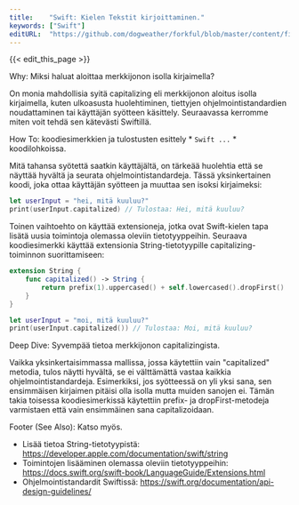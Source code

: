 ```yaml
---
title:    "Swift: Kielen Tekstit kirjoittaminen."
keywords: ["Swift"]
editURL:  "https://github.com/dogweather/forkful/blob/master/content/fi/swift/capitalizing-a-string.md"
---
```


{{< edit_this_page >}}

Why: Miksi haluat aloittaa merkkijonon isolla kirjaimella?

On monia mahdollisia syitä capitalizing eli merkkijonon aloitus isolla kirjaimella, kuten ulkoasusta huolehtiminen, tiettyjen ohjelmointistandardien noudattaminen tai käyttäjän syötteen käsittely. Seuraavassa kerromme miten voit tehdä sen kätevästi Swiftillä.

How To: koodiesimerkkien ja tulostusten esittely * ``` Swift ... ``` * koodilohkoissa.

Mitä tahansa syötettä saatkin käyttäjältä, on tärkeää huolehtia että se näyttää hyvältä ja seurata ohjelmointistandardeja. Tässä yksinkertainen koodi, joka ottaa käyttäjän syötteen ja muuttaa sen isoksi kirjaimeksi:

```Swift
let userInput = "hei, mitä kuuluu?"
print(userInput.capitalized) // Tulostaa: Hei, mitä kuuluu?
```

Toinen vaihtoehto on käyttää extensioneja, jotka ovat Swift-kielen tapa lisätä uusia toimintoja olemassa oleviin tietotyyppeihin. Seuraava koodiesimerkki käyttää extensionia String-tietotyypille capitalizing-toiminnon suorittamiseen:

```Swift
extension String {
    func capitalized() -> String {
        return prefix(1).uppercased() + self.lowercased().dropFirst()
    }
}

let userInput = "moi, mitä kuuluu?"
print(userInput.capitalized()) // Tulostaa: Moi, mitä kuuluu?
```

Deep Dive: Syvempää tietoa merkkijonon capitalizingista.

Vaikka yksinkertaisimmassa mallissa, jossa käytettiin vain "capitalized" metodia, tulos näytti hyvältä, se ei välttämättä vastaa kaikkia ohjelmointistandardeja. Esimerkiksi, jos syötteessä on yli yksi sana, sen ensimmäisen kirjaimen pitäisi olla isolla mutta muiden sanojen ei. Tämän takia toisessa koodiesimerkissä käytettiin prefix- ja dropFirst-metodeja varmistaen että vain ensimmäinen sana capitalizoidaan.

Footer (See Also): Katso myös.

- Lisää tietoa String-tietotyypistä: https://developer.apple.com/documentation/swift/string
- Toimintojen lisääminen olemassa oleviin tietotyyppeihin: https://docs.swift.org/swift-book/LanguageGuide/Extensions.html
- Ohjelmointistandardit Swiftissä: https://swift.org/documentation/api-design-guidelines/